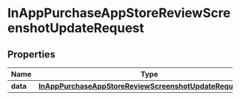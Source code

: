 

# InAppPurchaseAppStoreReviewScreenshotUpdateRequest


## Properties

| Name | Type | Description | Notes |
|------------ | ------------- | ------------- | -------------|
|**data** | [**InAppPurchaseAppStoreReviewScreenshotUpdateRequestData**](InAppPurchaseAppStoreReviewScreenshotUpdateRequestData.md) |  |  |



